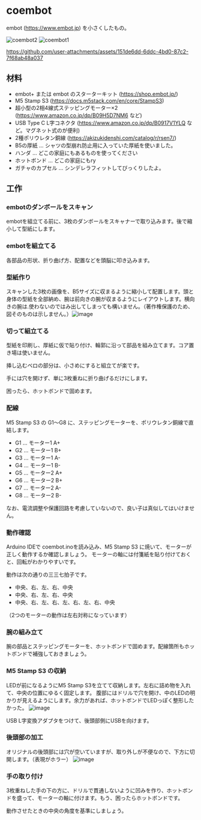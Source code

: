 # coembot
embot (https://www.embot.jp) を小さくしたもの。

![coembot2](https://github.com/user-attachments/assets/b6e74bfa-94d8-4a27-841c-bb74e5ddc023)
![coembot1](https://github.com/user-attachments/assets/d0e1dfe9-09a2-4bf9-9784-fe0d00b67944)

https://github.com/user-attachments/assets/151de6dd-6ddc-4bd0-87c2-7f68ab48a037

## 材料
- embot+ または embot のスターターキット (https://shop.embot.jp/)
- M5 Stamp S3 (https://docs.m5stack.com/en/core/StampS3)
- 超小型の2相4線式ステッピングモーター×2 (https://www.amazon.co.jp/dp/B09H5D7NM6 など)
- USB Type C L字コネクタ (https://www.amazon.co.jp/dp/B0917V1YLQ など。マグネット式のが便利)
- 2種ポリウレタン銅線 (https://akizukidenshi.com/catalog/r/rsen7/)
- B5の厚紙 ... シャツの型崩れ防止用に入っていた厚紙を使いました。
- ハンダ ... どこの家庭にもあるものを使ってください
- ホットボンド ... どこの家庭にもry
- ガチャのカプセル ... シンデレラフィットしてびっくりしたよ。

## 工作

### embotのダンボールをスキャン
embotを組立てる前に、3枚のダンボールをスキャナーで取り込みます。後で縮小して型紙にします。

### embotを組立てる
各部品の形状、折り曲げ方、配置などを頭脳に叩き込みます。

### 型紙作り
スキャンした3枚の画像を、B5サイズに収まるように縮小して配置します。頭と身体の型紙を全部納め、腕は前向きの腕が収まるようにレイアウトします。横向きの腕は.使わないのではみ出してしまっても構いません。（著作権保護のため、図そのものは示しません。）![image](https://github.com/user-attachments/assets/13cf1b22-1b8c-4fd4-9181-e4ade29e0811)


### 切って組立てる
型紙を印刷し、厚紙に仮で貼り付け、輪郭に沿って部品を組み立てます。コア置き場は使いません。

挿し込むベロの部分は、小さめにすると組立てが楽です。

手には穴を開けず、単に3枚重ねに折り曲げるだけにします。

困ったら、ホットボンドで固めます。

### 配線
M5 Stamp S3 の G1〜G8 に、ステッピングモーターを、ポリウレタン銅線で直結します。
- G1 ... モーター1 A+
- G2 ... モーター1 B+
- G3 ... モーター1 A-
- G4 ... モーター1 B-
- G5 ... モーター2 A+
- G6 ... モーター2 B+
- G7 ... モーター2 A-
- G8 ... モーター2 B-

なお、電流調整や保護回路を考慮していないので、良い子は真似してはいけません。

### 動作確認

Arduino IDEで coembot.inoを読み込み、M5 Stamp S3 に焼いて、モーターが正しく動作するか確認しましょう。
モーターの軸には付箋紙を貼り付けておくと、回転がわかりやすいです。

動作は次の通りの三三七拍子です。
- 中央、右、左、右、中央
- 中央、右、左、右、中央
- 中央、右、左、右、左、右、左、右、中央

（2つのモーターの動作は左右対称になっています）


### 腕の組み立て
腕の部品とステッピングモーターを、ホットボンドで固めます。配線箇所もホットボンドで補強しておきましょう。

### M5 Stamp S3 の収納
LEDが前になるようにM5 Stamp S3を立てて収納します。左右に詰め物を入れて、中央の位置にゆるく固定します。
腹部にはドリルで穴を開け、中のLEDの明かりが見えるようにします。余力があれば、ホットボンドでLEDっぽく整形したかった。
![image](https://github.com/user-attachments/assets/f61f8598-6005-4895-b1f4-ddb95c1a9ec3)

USB L字変換アダプタをつけて、後頭部側にUSBを向けます。

### 後頭部の加工
オリジナルの後頭部には穴が空いていますが、取り外しが不便なので、下方に切開します。（表現がホラー）
![image](https://github.com/user-attachments/assets/8445b228-6d12-47c6-b414-878956bd7ed0)

### 手の取り付け
3枚重ねした手の下の方に、ドリルで貫通しないように凹みを作り、ホットボンドを盛って、モーターの軸に付けます。もう、困ったらホットボンドです。

動作させたときの中央の角度を基準にしましょう。










